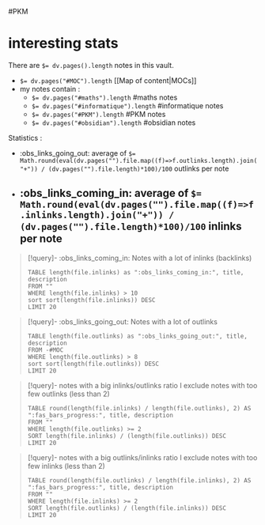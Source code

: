 #PKM
# interesting stats

There are `$= dv.pages().length` notes in this vault.
 - `$= dv.pages("#MOC").length` [[Map of content|MOCs]]
 - my notes contain :
     - `$= dv.pages("#maths").length` #maths notes
     - `$= dv.pages("#informatique").length` #informatique notes
     - `$= dv.pages("#PKM").length` #PKM notes
     - `$= dv.pages("#obsidian").length` #obsidian notes


Statistics :
 - :obs_links_going_out: average of `$= Math.round(eval(dv.pages("").file.map((f)=>f.outlinks.length).join("+")) / (dv.pages("").file.length)*100)/100` outlinks per note
 - :obs_links_coming_in: average of `$= Math.round(eval(dv.pages("").file.map((f)=>f.inlinks.length).join("+")) / (dv.pages("").file.length)*100)/100` inlinks per note
     - 

> [!query]- :obs_links_coming_in: Notes with a lot of inlinks (backlinks)
> ```dataview
> TABLE length(file.inlinks) as ":obs_links_coming_in:", title, description
> FROM ""
> WHERE length(file.inlinks) > 10
> sort sort(length(file.inlinks)) DESC
> LIMIT 20
> ```

> [!query]- :obs_links_going_out: Notes with a lot of outlinks
> ```dataview
> TABLE length(file.outlinks) as ":obs_links_going_out:", title, description
> FROM -#MOC
> WHERE length(file.outlinks) > 8
> sort sort(length(file.outlinks)) DESC
> LIMIT 20
> ```

> [!query]- notes with a big inlinks/outlinks ratio
> I exclude notes with too few outlinks (less than 2)
> ```dataview
> TABLE round(length(file.inlinks) / length(file.outlinks), 2) AS ":fas_bars_progress:", title, description
> FROM ""
> WHERE length(file.outlinks) >= 2
> SORT length(file.inlinks) / (length(file.outlinks)) DESC
> LIMIT 20
> ```

> [!query]- notes with a big outlinks/inlinks ratio
> I exclude notes with too few inlinks (less than 2)
> ```dataview
> TABLE round(length(file.outlinks) / length(file.inlinks), 2) AS ":fas_bars_progress:", title, description
> FROM ""
> WHERE length(file.inlinks) >= 2
> SORT length(file.outlinks) / (length(file.inlinks)) DESC
> LIMIT 20
> ```

